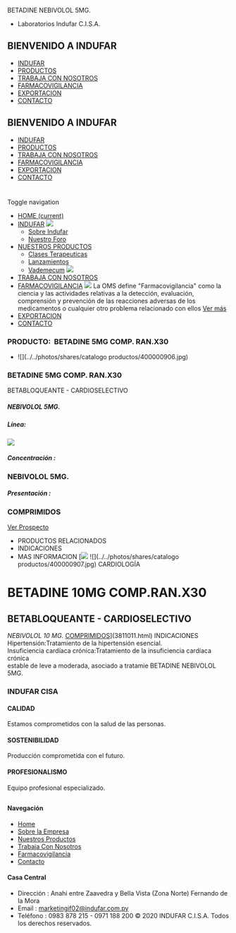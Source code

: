 BETADINE NEBIVOLOL 5MG.
- Laboratorios Indufar C.I.S.A.
## BIENVENIDO A INDUFAR
* [INDUFAR](3811010.html#)
* [PRODUCTOS](3811010.html#)
* [TRABAJA CON NOSOTROS](3811010.html#)
* [FARMACOVIGILANCIA](3811010.html#)
* [EXPORTACION](3811010.html#)
* [CONTACTO](3811010.html#)
## BIENVENIDO A INDUFAR
* [INDUFAR](../../index.html)
* [PRODUCTOS](../../productos.html)
* [TRABAJA CON NOSOTROS](../../trabaja_con_nosotros.html)
* [FARMACOVIGILANCIA](../../farmacovigilancia.html)
* [EXPORTACION](../../exportacion.html)
* [CONTACTO](../../contacto.html)
# 
Toggle navigation
* [HOME (current)](../../index.html)
* [INDUFAR](3811010.html#) 
  [![ ](../../photos/shares/Sistema/Menu/indufar_menul.jpg)](../../institucional.html)
  - [Sobre Indufar](../../institucional.html)
  - [Nuestro Foro](../../blog.html)
* [NUESTROS PRODUCTOS](3811010.html#) 
  - [Clases Terapeuticas](../clases_terapeuticas.html)
  - [Lanzamientos](../lanzamientos.html)
  - [Vademecum](../../productos.html)
  [![ ](../../photos/shares/Sistema/Menu/productos.png)](../../productos.html)
* [TRABAJA CON NOSOTROS](../../trabaja_con_nosotros.html)
* [FARMACOVIGILANCIA](3811010.html#) 
  [![ ](../../photos/shares/Sistema/Menu/TUBOS.png)](../../farmacovigilancia.html)
  La OMS define "Farmacovigilancia" como la ciencia y las actividades relativas a la detección, evaluación, comprensión y prevención de las reacciones adversas de los medicamentos o cualquier otro problema relacionado con ellos
  [Ver más](../../farmacovigilancia.html)
* [EXPORTACION](../../exportacion.html)
* [CONTACTO](../../contacto.html)
### PRODUCTO:  BETADINE 5MG COMP. RAN.X30
* ![](../../photos/shares/catalogo productos/400000906.jpg)
### **BETADINE 5MG COMP. RAN.X30**
BETABLOQUEANTE - CARDIOSELECTIVO
##### **NEBIVOLOL 5MG.**
##### **Línea:**
[![](../../photos/shares/Laboratorios/lab_cardio.png)](../linea/5.html)
##### **Concentración :**
### NEBIVOLOL 5MG.
##### **Presentación :**
### COMPRIMIDOS
[Ver Prospecto](../../files/shares/prospectos/400000906.pdf)
* PRODUCTOS RELACIONADOS
* INDICACIONES
* MAS INFORMACION
[![](../../photos/shares/Laboratorios/lab_cardio.png)
![](../../photos/shares/catalogo productos/400000907.jpg)
CARDIOLOGÍA
# BETADINE 10MG COMP.RAN.X30
## BETABLOQUEANTE - CARDIOSELECTIVO
*NEBIVOLOL 10 MG.*
[COMPRIMIDOS](3811010.html#)](3811011.html)
INDICACIONES  
Hipertensión:Tratamiento de la hipertensión esencial.  
Insuficiencia cardíaca crónica:Tratamiento de la insuficiencia cardíaca crónica   
estable de leve a moderada, asociado a tratamie
BETADINE NEBIVOLOL 5MG.
### INDUFAR CISA
#### CALIDAD
Estamos comprometidos con la salud de las personas.
#### SOSTENIBILIDAD
Producción comprometida con el futuro.
#### PROFESIONALISMO
Equipo profesional especializado.
## 
#### Navegación
* [Home](../../index.html)
* [Sobre la Empresa](../../institucional.html)
* [Nuestros Productos](../../productos.html)
* [Trabaja Con Nosotros](../../trabaja_con_nosotros.html)
* [Farmacovigilancia](../../farmacovigilancia.html)
* [Contacto](../../contacto.html)
#### Casa Central
* Dirección : Anahi entre Zaavedra y Bella Vista (Zona Norte) Fernando de la Mora
* Email : [marketingif02@indufar.com.py](mailto:marketingif02@indufar.com.py)
* Teléfono : 0983 878 215 - 0971 188 200
© 2020 INDUFAR C.I.S.A. Todos los derechos reservados.